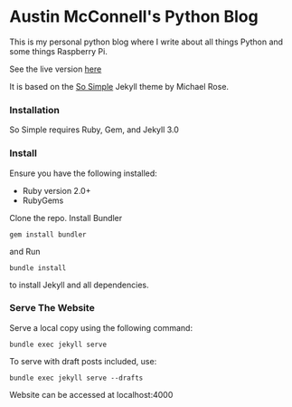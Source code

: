 # Austin McConnell's Python Blog

This is my personal python blog where I write about all things Python and some things Raspberry Pi.

See the live version [here](https://austinmcconnell.github.io)

It is based on the [So Simple](https://github.com/mmistakes/so-simple-theme) Jekyll theme by Michael Rose.

### Installation

So Simple requires Ruby, Gem, and Jekyll 3.0

### Install

Ensure you have the following installed:
* Ruby version 2.0+
* RubyGems

Clone the repo.
Install Bundler

```
gem install bundler
 ```
and Run
```
bundle install
```
to install Jekyll and all dependencies.


### Serve The Website

Serve a local copy using the following command:

```
bundle exec jekyll serve
```

To serve with draft posts included, use:

```
bundle exec jekyll serve --drafts
```

Website can be accessed at localhost:4000
